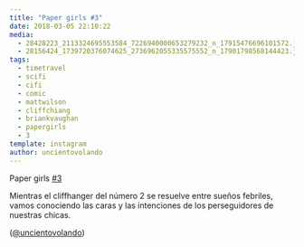 ```yaml
---
title: "Paper girls #3"
date: 2018-03-05 22:10:22
media: 
  - 28428223_2113324695553584_7226940000653279232_n_17915476696101572.jpg
  - 28156424_1739720376074625_2736962055335575552_n_17901798568144423.jpg
tags: 
  - timetravel
  - scifi
  - cifi
  - comic
  - mattwilson
  - cliffchiang
  - briankvaughan
  - papergirls
  - 3
template: instagram
author: uncientovolando
---
```


Paper girls [#3](/tags/3)


Mientras el cliffhanger del número 2 se resuelve entre sueños febriles, vamos conociendo las caras y las intenciones de los perseguidores de nuestras chicas.


([@uncientovolando](https://instagram.com/uncientovolando))








